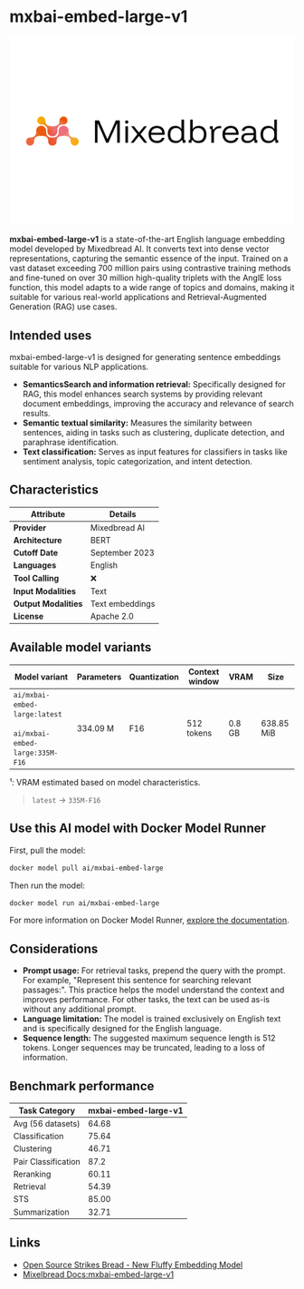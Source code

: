 # mxbai-embed-large-v1

![logo](https://github.com/docker/model-cards/raw/refs/heads/main/logos/mixelbread-280x184-overview@2x.svg)

**mxbai-embed-large-v1** is a state-of-the-art English language embedding model developed by Mixedbread AI. It converts text into dense vector representations, capturing the semantic essence of the input. Trained on a vast dataset exceeding 700 million pairs using contrastive training methods and fine-tuned on over 30 million high-quality triplets with the AnglE loss function, this model adapts to a wide range of topics and domains, making it suitable for various real-world applications and Retrieval-Augmented Generation (RAG) use cases.

## Intended uses

mxbai-embed-large-v1 is designed for generating sentence embeddings suitable for various NLP applications.

- **SemanticsSearch and information retrieval:** Specifically designed for RAG, this model enhances search systems by providing relevant document embeddings, improving the accuracy and relevance of search results.
- **Semantic textual similarity:** Measures the similarity between sentences, aiding in tasks such as clustering, duplicate detection, and paraphrase identification.
- **Text classification:** Serves as input features for classifiers in tasks like sentiment analysis, topic categorization, and intent detection.

## Characteristics

| Attribute             | Details          |
|---------------------- |------------------|
| **Provider**          | Mixedbread AI    |
| **Architecture**      | BERT             |
| **Cutoff Date**       | September 2023   |
| **Languages**         | English          |
| **Tool Calling**      | ❌               |
| **Input Modalities**  | Text             |
| **Output Modalities** | Text embeddings  |
| **License**           | Apache 2.0       |

## Available model variants

| Model variant | Parameters | Quantization | Context window | VRAM | Size |
|---------------|------------|--------------|----------------|------|-------|
| `ai/mxbai-embed-large:latest`<br><br>`ai/mxbai-embed-large:335M-F16` | 334.09 M | F16 | 512 tokens | 0.8 GB | 638.85 MiB |

¹: VRAM estimated based on model characteristics.

> `latest` → `335M-F16`

## Use this AI model with Docker Model Runner

First, pull the model:

```bash
docker model pull ai/mxbai-embed-large
```

Then run the model:

```bash
docker model run ai/mxbai-embed-large
```

For more information on Docker Model Runner, [explore the documentation](https://docs.docker.com/desktop/features/model-runner/).


## Considerations

- **Prompt usage:** For retrieval tasks, prepend the query with the prompt. For example, "Represent this sentence for searching relevant passages:". This practice helps the model understand the context and improves performance. For other tasks, the text can be used as-is without any additional prompt.
- **Language limitation:** The model is trained exclusively on English text and is specifically designed for the English language.
- **Sequence length:** The suggested maximum sequence length is 512 tokens. Longer sequences may be truncated, leading to a loss of information.

## Benchmark performance

| Task Category       | mxbai-embed-large-v1 |
|---------------------|----------------------|
| Avg (56 datasets)   | 64.68                |
| Classification      | 75.64                |
| Clustering          | 46.71                |
| Pair Classification | 87.2                 |
| Reranking           | 60.11                |
| Retrieval           | 54.39                |
| STS                 | 85.00                |
| Summarization       | 32.71                |

## Links

- [Open Source Strikes Bread - New Fluffy Embedding Model](https://www.mixedbread.com/blog/mxbai-embed-large-v1)
- [Mixelbread Docs:mxbai-embed-large-v1](https://www.mixedbread.com/docs/embeddings/mxbai-embed-large-v1)
